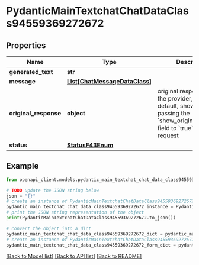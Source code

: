 # PydanticMainTextchatChatDataClass94559369272672


## Properties

Name | Type | Description | Notes
------------ | ------------- | ------------- | -------------
**generated_text** | **str** |  | 
**message** | [**List[ChatMessageDataClass]**](ChatMessageDataClass.md) |  | [optional] 
**original_response** | **object** | original response sent by the provider, hidden by default, show it by passing the &#x60;show_original_response&#x60; field to &#x60;true&#x60; in your request | [optional] 
**status** | [**StatusF43Enum**](StatusF43Enum.md) |  | 

## Example

```python
from openapi_client.models.pydantic_main_textchat_chat_data_class94559369272672 import PydanticMainTextchatChatDataClass94559369272672

# TODO update the JSON string below
json = "{}"
# create an instance of PydanticMainTextchatChatDataClass94559369272672 from a JSON string
pydantic_main_textchat_chat_data_class94559369272672_instance = PydanticMainTextchatChatDataClass94559369272672.from_json(json)
# print the JSON string representation of the object
print(PydanticMainTextchatChatDataClass94559369272672.to_json())

# convert the object into a dict
pydantic_main_textchat_chat_data_class94559369272672_dict = pydantic_main_textchat_chat_data_class94559369272672_instance.to_dict()
# create an instance of PydanticMainTextchatChatDataClass94559369272672 from a dict
pydantic_main_textchat_chat_data_class94559369272672_form_dict = pydantic_main_textchat_chat_data_class94559369272672.from_dict(pydantic_main_textchat_chat_data_class94559369272672_dict)
```
[[Back to Model list]](../README.md#documentation-for-models) [[Back to API list]](../README.md#documentation-for-api-endpoints) [[Back to README]](../README.md)


